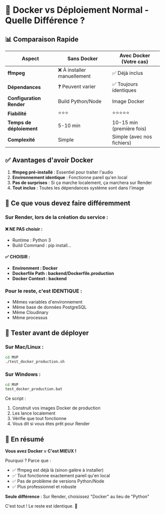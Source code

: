 # 🐳 Docker vs Déploiement Normal - Quelle Différence ?

## 📊 Comparaison Rapide

| Aspect | Sans Docker | Avec Docker (Votre cas) |
|--------|------------|-------------------------|
| **ffmpeg** | ❌ À installer manuellement | ✅ Déjà inclus |
| **Dépendances** | ❓ Peuvent varier | ✅ Toujours identiques |
| **Configuration Render** | Build Python/Node | Image Docker |
| **Fiabilité** | ⭐⭐⭐ | ⭐⭐⭐⭐⭐ |
| **Temps de déploiement** | 5-10 min | 10-15 min (première fois) |
| **Complexité** | Simple | Simple (avec nos fichiers) |

## ✅ Avantages d'avoir Docker

1. **ffmpeg pré-installé** : Essentiel pour traiter l'audio
2. **Environnement identique** : Fonctionne pareil qu'en local
3. **Pas de surprises** : Si ça marche localement, ça marchera sur Render
4. **Tout inclus** : Toutes les dépendances système sont dans l'image

## 📝 Ce que vous devez faire différemment

### Sur Render, lors de la création du service :

#### ❌ NE PAS choisir :
- Runtime : Python 3
- Build Command : pip install...

#### ✅ CHOISIR :
- **Environment : Docker**
- **Dockerfile Path : backend/Dockerfile.production**
- **Docker Context : backend**

### Pour le reste, c'est IDENTIQUE :
- Mêmes variables d'environnement
- Même base de données PostgreSQL
- Même Cloudinary
- Même processus

## 🧪 Tester avant de déployer

### Sur Mac/Linux :
```bash
cd MVP
./test_docker_production.sh
```

### Sur Windows :
```cmd
cd MVP
test_docker_production.bat
```

Ce script :
1. Construit vos images Docker de production
2. Les lance localement
3. Vérifie que tout fonctionne
4. Vous dit si vous êtes prêt pour Render

## 🎯 En résumé

**Vous avez Docker = C'est MIEUX !**

Pourquoi ? Parce que :
- ✅ ffmpeg est déjà là (sinon galère à installer)
- ✅ Tout fonctionne exactement pareil qu'en local
- ✅ Pas de problème de versions Python/Node
- ✅ Plus professionnel et robuste

**Seule différence** : Sur Render, choisissez "Docker" au lieu de "Python"

C'est tout ! Le reste est identique. 🚀
